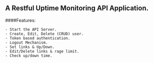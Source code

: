 ## A Restful Uptime Monitoring API Application.

####Features: 

    - Start the API Server.
    - Create, Edit, Delete (CRUD) user. 
    - Token based authentication.
    - Logout Mechanism.
    - Set links & Up/Down.
    - Edit/Delete links & rage limit.
    - Check up/down time.







